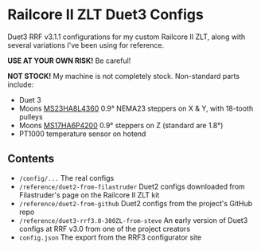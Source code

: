 # Railcore II ZLT Duet3 Configs

Duet3 RRF v3.1.1 configurations for my custom Railcore II ZLT, along with 
several variations I've been using for reference.

**USE AT YOUR OWN RISK!** Be careful!

**NOT STOCK!** My machine is not completely stock. Non-standard parts include:
* Duet 3
* Moons [MS23HA8L4360](https://www.moonsindustries.com/p/nema-23-high-precision-hybrid-stepper-motors/ms23ha8l4360-000004611110015316) 0.9° NEMA23 steppers on X & Y, with 18-tooth pulleys
* Moons [MS17HA6P4200](https://www.moonsindustries.com/p/nema-17-high-precision-hybrid-stepper-motors/ms17ha6p4200-000004611110015926) 0.9° steppers on Z (standard are 1.8°)
* PT1000 temperature sensor on hotend

## Contents

* `/config/...` The real configs
* `/reference/duet2-from-filastruder` Duet2 configs downloaded from Filastruder's page on the Railcore II ZLT kit
* `/reference/duet2-from-github` Duet2 configs from the project's GitHub repo
* `/reference/duet3-rrf3.0-300ZL-from-steve` An early version of Duet3 configs at RRF v3.0 from one of the project creators
* `config.json` The export from the RRF3 configurator site
